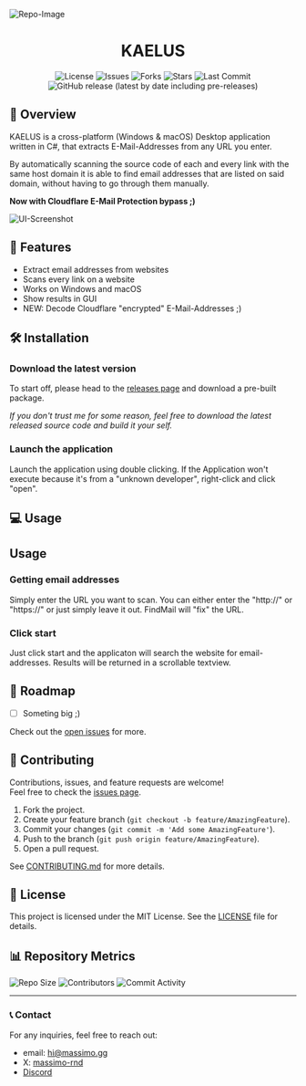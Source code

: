 ﻿![Repo-Image](https://massimo.gg/github-images/kaelus.webp)

<div align="center">

# KAELUS

![License](https://img.shields.io/github/license/massimo-rnd/kaelus)
![Issues](https://img.shields.io/github/issues/massimo-rnd/kaelus)
![Forks](https://img.shields.io/github/forks/massimo-rnd/kaelus)
![Stars](https://img.shields.io/github/stars/massimo-rnd/kaelus)
![Last Commit](https://img.shields.io/github/last-commit/massimo-rnd/kaelus)
![GitHub release (latest by date including pre-releases)](https://img.shields.io/github/v/release/massimo-rnd/kaelus?include_prereleases)

</div>

## 🚀 Overview

KAELUS is a cross-platform (Windows & macOS) Desktop application written in C#, that extracts E-Mail-Addresses from any URL you enter.

By automatically scanning the source code of each and every link with the same host domain it is able to find email addresses that are listed on said domain, without having to go through them manually.

**Now with Cloudflare E-Mail Protection bypass ;)**

![UI-Screenshot](https://massimo.gg/github-images/kaelus/kaelus-ui.png)

## 🎯 Features

- Extract email addresses from websites
- Scans every link on a website
- Works on Windows and macOS
- Show results in GUI
- NEW: Decode Cloudflare "encrypted" E-Mail-Addresses ;)

## 🛠️ Installation

### Download the latest version

To start off, please head to the [releases page](https://github.com/druffko/kaelus/releases) and download a pre-built package.

*If you don't trust me for some reason, feel free to download the latest released source code and build it your self.*

### Launch the application

Launch the application using double clicking. If the Application won't execute because it's from a "unknown developer", right-click and click "open".

## 💻 Usage

## Usage

### Getting email addresses
Simply enter the URL you want to scan. You can either enter the "http://" or "https://" or just simply leave it out. FindMail will "fix" the URL.

### Click start
Just click start and the applicaton will search the website for email-addresses. Results will be returned in a scrollable textview.

## 🚧 Roadmap

- [ ] Someting big ;)

Check out the [open issues](https://github.com/massimo-rnd/kaelus/issues) for more.

## 🤝 Contributing

Contributions, issues, and feature requests are welcome!  
Feel free to check the [issues page](https://github.com/massimo-rnd/kaelus/issues).

1. Fork the project.
2. Create your feature branch (`git checkout -b feature/AmazingFeature`).
3. Commit your changes (`git commit -m 'Add some AmazingFeature'`).
4. Push to the branch (`git push origin feature/AmazingFeature`).
5. Open a pull request.

See [CONTRIBUTING.md](CONTRIBUTING.md) for more details.

## 📜 License

This project is licensed under the MIT License. See the [LICENSE](LICENSE) file for details.

## 📊 Repository Metrics

![Repo Size](https://img.shields.io/github/repo-size/massimo-rnd/kaelus)
![Contributors](https://img.shields.io/github/contributors/massimo-rnd/kaelus)
![Commit Activity](https://img.shields.io/github/commit-activity/m/massimo-rnd/kaelus)

---

### 📞 Contact

For any inquiries, feel free to reach out:
- email: [hi@massimo.gg](mailto:hi@massimo.gg)
- X: [massimo-rnd](https://x.com/massimo-rnd)
- [Discord](https://discord.gg/wmC5AA6c)
